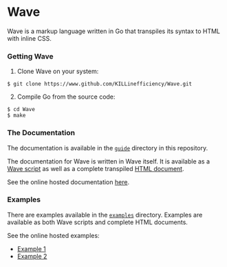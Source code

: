# Wave

Wave is a markup language written in Go that transpiles its syntax to HTML with inline CSS.

### Getting Wave

1. Clone Wave on your system:

```
$ git clone https://www.github.com/KILLinefficiency/Wave.git
```

2. Compile Go from the source code:

```
$ cd Wave
$ make
```

### The Documentation

The documentation is available in the [``guide``](guide) directory in this repository.

The documentation for Wave is written in Wave itself. It is available as a [Wave script](guide/guide.txt) as well as a complete transpiled [HTML document](guide/guide.html).

See the online hosted documentation [here](https://killinefficiency.github.io/Wave/guide/guide/html).

### Examples

There are examples available in the [``examples``](examples) directory. Examples are available as both Wave scripts and complete HTML documents.

See the online hosted examples:

* [Example 1](https://killinefficiency.github.io/examples/example1/example1.html)
* [Example 2](https://killinefficiency.github.io/examples/example2/example2.html)
